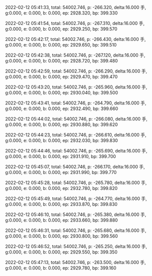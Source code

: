 2022-02-12 05:41:33, total: 54002.746, p: -266.320, delta:16.000 手, g:0.000, e: 0.000, b: 0.000, ep: 2928.320, bp: 399.330

2022-02-12 05:41:54, total: 54002.746, p: -267.310, delta:16.000 手, g:0.000, e: 0.000, b: 0.000, ep: 2929.250, bp: 399.570

2022-02-12 05:42:17, total: 54002.746, p: -266.430, delta:16.000 手, g:0.000, e: 0.000, b: 0.000, ep: 2929.650, bp: 399.510

2022-02-12 05:42:38, total: 54002.746, p: -267.120, delta:16.000 手, g:0.000, e: 0.000, b: 0.000, ep: 2928.720, bp: 399.480

2022-02-12 05:42:59, total: 54002.746, p: -266.290, delta:16.000 手, g:0.000, e: 0.000, b: 0.000, ep: 2929.470, bp: 399.470

2022-02-12 05:43:20, total: 54002.746, p: -265.960, delta:16.000 手, g:0.000, e: 0.000, b: 0.000, ep: 2930.040, bp: 399.500

2022-02-12 05:43:41, total: 54002.746, p: -264.790, delta:16.000 手, g:0.000, e: 0.000, b: 0.000, ep: 2932.490, bp: 399.660

2022-02-12 05:44:02, total: 54002.746, p: -266.080, delta:16.000 手, g:0.000, e: 0.000, b: 0.000, ep: 2930.880, bp: 399.620

2022-02-12 05:44:23, total: 54002.746, p: -266.610, delta:16.000 手, g:0.000, e: 0.000, b: 0.000, ep: 2932.030, bp: 399.830

2022-02-12 05:44:46, total: 54002.746, p: -265.690, delta:16.000 手, g:0.000, e: 0.000, b: 0.000, ep: 2931.910, bp: 399.700

2022-02-12 05:45:07, total: 54002.746, p: -266.170, delta:16.000 手, g:0.000, e: 0.000, b: 0.000, ep: 2931.990, bp: 399.770

2022-02-12 05:45:28, total: 54002.746, p: -265.780, delta:16.000 手, g:0.000, e: 0.000, b: 0.000, ep: 2932.780, bp: 399.820

2022-02-12 05:45:49, total: 54002.746, p: -264.770, delta:16.000 手, g:0.000, e: 0.000, b: 0.000, ep: 2933.870, bp: 399.830

2022-02-12 05:46:10, total: 54002.746, p: -265.380, delta:16.000 手, g:0.000, e: 0.000, b: 0.000, ep: 2933.660, bp: 399.880

2022-02-12 05:46:31, total: 54002.746, p: -265.680, delta:16.000 手, g:0.000, e: 0.000, b: 0.000, ep: 2930.800, bp: 399.560

2022-02-12 05:46:52, total: 54002.746, p: -265.250, delta:16.000 手, g:0.000, e: 0.000, b: 0.000, ep: 2929.550, bp: 399.350

2022-02-12 05:47:13, total: 54002.746, p: -263.500, delta:16.000 手, g:0.000, e: 0.000, b: 0.000, ep: 2929.780, bp: 399.160